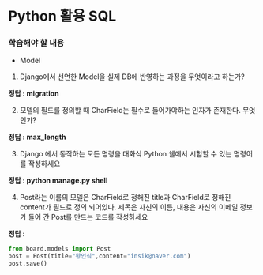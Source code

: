 # Python 활용 SQL

### 학습해야 할 내용

- Model



1.  Django에서 선언한 Model을 실제 DB에 반영하는 과정을 무엇이라고 하는가?



**정답 : migration**





2. 모델의 필드를 정의할 때 CharField는 필수로 들어가야하는 인자가 존재한다. 무엇인가?



**정답 : max_length**



3.  Django 에서 동작하는 모든 명령을 대화식 Python 쉘에서 시험할 수 있는 명령어를 작성하세요



**정답 : python manage.py shell**







4.  Post라는 이름의 모델은 CharField로 정해진 title과 CharField로 정해진 content가 필드로 정의 되어있다. 제목은 자신의 이름, 내용은 자신의 이메일 정보가 들어 간 Post를 만드는 코드를 작성하세요



**정답 :**

```python 
from board.models import Post
post = Post(title="황인식",content="insik@naver.com")
post.save()
```

